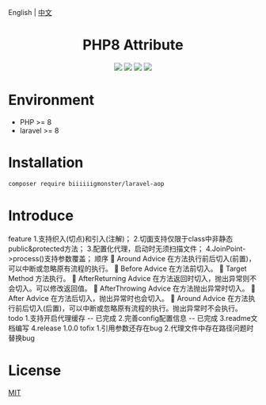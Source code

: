 English | [中文](./README-CN.md)

<div align="center">

# PHP8 Attribute

<p>
    <a href="https://github.com/biiiiiigmonster/laravel-aop/blob/master/LICENSE"><img src="https://img.shields.io/badge/license-MIT-7389D8.svg?style=flat" ></a>
    <a href="https://github.com/biiiiiigmonster/laravel-aop/releases" ><img src="https://img.shields.io/github/release/biiiiiigmonster/laravel-aop.svg?color=4099DE" /></a> 
    <a href="https://packagist.org/packages/biiiiiigmonster/laravel-aop"><img src="https://img.shields.io/packagist/dt/biiiiiigmonster/laravel-aop.svg?color=" /></a> 
    <a><img src="https://img.shields.io/badge/php-8.0+-59a9f8.svg?style=flat" /></a> 
</p>

</div>



# Environment

- PHP >= 8
- laravel >= 8


# Installation

```bash
composer require biiiiiigmonster/laravel-aop
```

# Introduce
feature
1.支持织入(切点)和引入(注解)；
2.切面支持仅限于class中非静态public&protected方法；
3.配置化代理，启动时无须扫描文件；
4.JoinPoint->process()支持参数覆盖；
顺序
 Around Advice 在方法执行前后切入(前置)，可以中断或忽略原有流程的执行。
 Before Advice 在方法前切入。
 Target Method 方法执行。
 AfterReturning Advice 在方法返回时切入，抛出异常则不会切入。可以修改返回值。
 AfterThrowing Advice 在方法抛出异常时切入。
 After Advice 在方法后切入，抛出异常时也会切入。
 Around Advice 在方法执行前后切入(后置)，可以中断或忽略原有流程的执行。抛出异常时不会执行。
todo
1.支持开启代理缓存    -- 已完成
2.完善config配置信息  -- 已完成
3.readme文档编写
4.release 1.0.0
tofix
1.引用参数还存在bug
2.代理文件中存在路径问题时替换bug
# License
[MIT](./LICENSE)
